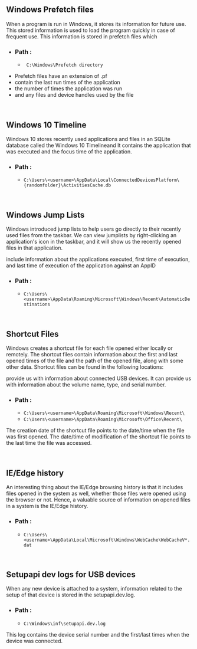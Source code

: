 
 
 
 ## Windows Prefetch files

When a program is run in Windows, it stores its information for future use. This stored information is used to load the program quickly in case of frequent use. This information is stored in prefetch files which


+ ### Path :
  -  `` C:\Windows\Prefetch directory``

- Prefetch files have an extension of .pf
- contain the last run times of the application
- the number of times the application was run
- and any files and device handles used by the file


<br> 

 ## Windows 10 Timeline

Windows 10 stores recently used applications and files in an SQLite database called the Windows 10 Timelineand It contains the application that was executed and the focus time of the application.



+ ### Path :
  -  `` C:\Users\<username>\AppData\Local\ConnectedDevicesPlatform\{randomfolder}\ActivitiesCache.db ``


<br> 

 ## Windows Jump Lists

Windows introduced jump lists to help users go directly to their recently used files from the taskbar. We can view jumplists by right-clicking an application's icon in the taskbar, and it will show us the recently opened files in that application.

 include information about the applications executed, first time of execution, and last time of execution of the application against an AppID


+ ### Path :
  -  `` C:\Users\<username>\AppData\Roaming\Microsoft\Windows\Recent\AutomaticDestinations ``




<br> 

 ## Shortcut Files


Windows creates a shortcut file for each file opened either locally or remotely. The shortcut files contain information about the first and last opened times of the file and the path of the opened file, along with some other data. Shortcut files can be found in the following locations:

provide us with information about connected USB devices. It can provide us with information about the volume name, type, and serial number. 



+ ### Path :
  -  `` C:\Users\<username>\AppData\Roaming\Microsoft\Windows\Recent\ ``
  - `` C:\Users\<username>\AppData\Roaming\Microsoft\Office\Recent\ ``

The creation date of the shortcut file points to the date/time when the file was first opened. The date/time of modification of the shortcut file points to the last time the file was accessed.




<br> 

 ## IE/Edge history

An interesting thing about the IE/Edge browsing history is that it includes files opened in the system as well, whether those files were opened using the browser or not. Hence, a valuable source of information on opened files in a system is the IE/Edge history.



+ ### Path :
  -  `` C:\Users\<username>\AppData\Local\Microsoft\Windows\WebCache\WebCacheV*.dat ``



<br> 

 ## Setupapi dev logs for USB devices

When any new device is attached to a system, information related to the setup of that device is stored in the setupapi.dev.log.



+ ### Path :
  -  `` C:\Windows\inf\setupapi.dev.log ``

This log contains the device serial number and the first/last times when the device was connected. 

